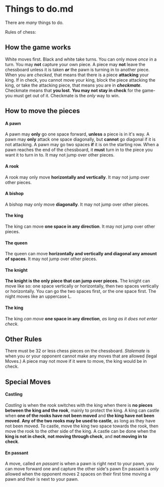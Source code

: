 # **Things to do.md**

There are *many* things to do.

Rules of chess:

## How the game works

White moves first.
Black and white take turns.
You can only move *once* in a turn.
You may **not** capture your own piece.
A piece may **not** leave the chessboard unless it is taken ***or*** the pawn is turning in to another piece.
When you are *checked*, that means that there is a piece **attacking** your king.
If in check, you cannot move your king, block the piece attacking the king, or take the attacking piece, that means you are in ***checkmate***. Checkmate means that **you lost**.
**You may not stay in check** for the game- you must get out of it.
Checkmate is the *only* way to win.

## How to move the pieces

#### A pawn
A pawn may **only** go one space forward, **unless** a piece is in it's way.
A pawn may **only** attack one space diagonally, but **cannot** go diagonal if it is not attacking.
A pawn may go two spaces **if** it is on the starting row.
When a pawn reaches the end of the chessboard, it **must** turn in to the piece you want it to turn in to.
It may not jump over other pieces.
#### A rook
A rook may only move **horizontally and vertically**.
It may not jump over other pieces.
#### A bishop
A bishop may only move **diagonally**.
It may not jump over other pieces.
#### The king
The king can move **one space in any direction**.
It may not jump over other pieces.
#### The queen
The queen can move **horizontally and vertically and diagonal any amount of spaces**.
It may not jump over other pieces.
#### The knight
**The knight is the only piece that can jump over pieces.**
The knight can move like so: one space vertically or horizontally, then two spaces vertically or horizontally. You can go the two spaces first, or the one space first. The night moves like an uppercase L.
#### The king
The king *can move* **one space in any direction**, *as long as it does not enter check.*

## Other Rules

There must be 32 or less chess pieces on the chessboard.
*Stalemate* is when you or your opponent cannot make any moves that are allowed (legal Moves.)
A piece may not move if it were to move, the king would be in check.

## Special Moves

#### Castling
*Castling* is when the rook switches with the king when there is **no pieces between the king and the rook**, mainly to protect the king.
A king can castle when **one of the rooks have not been moved** and **the king have not been moved**.
**Any of the two rooks may be used to castle**, as long as they have not been moved.
To castle, move the king two space towards the rook, then move the rook to the other side of the king.
A castle can be done when the **king is not in check**, **not moving through check**, and **not moving in to check**.

#### En passant
A move, called *en passant* is when a pawn is right next to your pawn, you can move forward one and capture the other side's pawn
En passant is *only* allowed when the opponent moves 2 spaces on their first time moving a pawn and their is next to your pawn.
